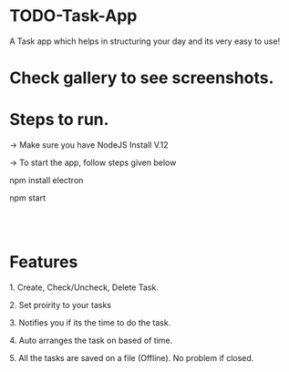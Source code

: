 # TODO-Task-App
A Task app which helps in structuring your day and its very easy to use!
# Check gallery to see screenshots.
# Steps to run.
<p>-> Make sure you have NodeJS Install V.12</p>

<p>-> To start the app, follow steps given below</p>
<p>    npm install electron</p>
<p>    npm start</p>
<br><br>

# Features
<p>1. Create, Check/Uncheck, Delete Task.</p>
<p>2. Set proirity to your tasks</p>
<p>3. Notifies you if its the time to do the task.</p>
<p>4. Auto arranges the task on based of time.</p>
<p>5. All the tasks are saved on a file (Offline). No problem if closed.</p>
